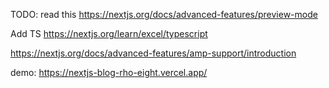 TODO: read this https://nextjs.org/docs/advanced-features/preview-mode

Add TS https://nextjs.org/learn/excel/typescript

https://nextjs.org/docs/advanced-features/amp-support/introduction  

demo: https://nextjs-blog-rho-eight.vercel.app/
